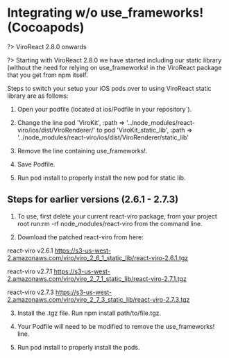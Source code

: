 # Integrating w/o use_frameworks! (Cocoapods)

?> ViroReact 2.8.0 onwards

?> Starting with ViroReact 2.8.0 we have started including our static library (without the need for relying on use_frameworks! in the ViroReact package that you get from npm itself.

Steps to switch your setup your iOS pods over to using ViroReact static library are as follows:

1. Open your podfile (located at ios/Podfile in your repository`).

2. Change the line pod 'ViroKit', :path => '../node_modules/react-viro/ios/dist/ViroRenderer/' to
pod 'ViroKit_static_lib', :path => '../node_modules/react-viro/ios/dist/ViroRenderer/static_lib'

3. Remove the line containing use_frameworks!.

4. Save Podfile.

5. Run pod install to properly install the new pod for static lib.

## Steps for earlier versions (2.6.1 - 2.7.3)
1. To use, first delete your current react-viro package, from your project root run:rm -rf node_modules/react-viro from the command line.

2. Download the patched react-viro from here:

react-viro v2.6.1	https://s3-us-west-2.amazonaws.com/viro/viro_2_6_1_static_lib/react-viro-2.6.1.tgz

react-viro v2.7.1	https://s3-us-west-2.amazonaws.com/viro/viro_2_7_1_static_lib/react-viro-2.7.1.tgz

react-viro v2.7.3	https://s3-us-west-2.amazonaws.com/viro/viro_2_7_3_static_lib/react-viro-2.7.3.tgz

3. Install the .tgz file. Run npm install path/to/file.tgz.

4. Your Podfile will need to be modified to remove the use_frameworks! line.

5. Run pod install to properly install the pods.